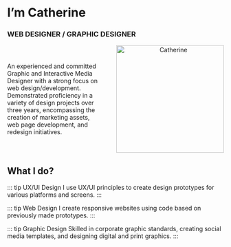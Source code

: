 # I’m Catherine
### WEB DESIGNER / GRAPHIC DESIGNER

<div class="about-container">
  <div class="about-text">
    An experienced and committed Graphic and Interactive Media Designer with a
    strong focus on web design/development. Demonstrated proficiency in a variety
    of design projects over three years, encompassing the creation of marketing
    assets, web page development, and redesign initiatives.
  </div>
  <div class="about-image">
    <img src="/only-cat.png" alt="Catherine">
  </div>
</div>

<style>
.about-container {
  display: flex;
  align-items: center;
  flex-wrap: wrap;
  gap: 40px;
}

.about-text {
  flex: 1;
}

.about-image {
  flex: 1;
  text-align: center;
}

.about-image img {
  width: 250px;
  height: auto;
}

@media (max-width: 600px) {
  .about-container {
    flex-direction: column;
  }

  .about-image {
    margin-top: 20px;
  }
}
</style>

## What I do?

::: tip UX/UI Design
I use UX/UI principles to create design prototypes for various platforms and screens.
:::

::: tip Web Design
I create responsive websites using code based on previously made prototypes.
:::

::: tip Graphic Design
Skilled in corporate graphic standards, creating social media templates, and designing
digital and print graphics.
:::


